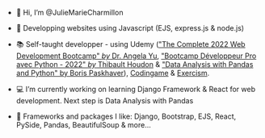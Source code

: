 - 👋 Hi, I’m @JulieMarieCharmillon

- 🌱 Developping websites using Javascript (EJS, express.js & node.js)

- 📚 Self-taught developper - using Udemy (["The Complete 2022 Web Development Bootcamp" _by_ Dr. Angela Yu](https://www.udemy.com/course/the-complete-web-development-bootcamp/), ["Bootcamp Développeur Pro avec Python - 2022" _by_ Thibault Houdon](https://www.udemy.com/course/formation-complete-python/) & ["Data Analysis with Pandas and Python" by Boris Paskhaver](https://www.udemy.com/course/data-analysis-with-pandas/)), [Codingame](codingame.com) & [Exercism](exercism.org).

- 💻 I’m currently working on learning Django Framework & React for web development. Next step is Data Analysis with Pandas

- 🌴 Frameworks and packages I like: Django, Bootstrap, EJS, React, PySide, Pandas, BeautifulSoup & more...


<!---
JulieMarieCharmillon/JulieMarieCharmillon is a ✨ special ✨ repository because its `README.md` (this file) appears on your GitHub profile.
You can click the Preview link to take a look at your changes.
--->
